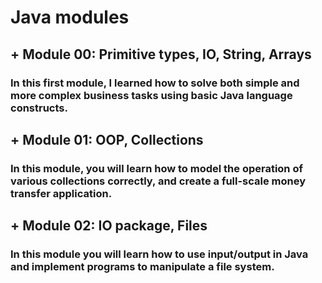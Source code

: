 # Java modules 

## + Module 00: Primitive types, IO, String, Arrays
### In this first module, I learned how to solve both simple and more complex business tasks using basic Java language constructs.



## + Module 01: OOP, Collections
### In this module, you will learn how to model the operation of various collections correctly, and create a full-scale money transfer application.


## + Module 02: IO package, Files
### In this module you will learn how to use input/output in Java and implement programs to manipulate a file system.